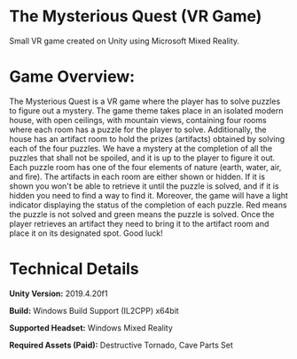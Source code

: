 # The Mysterious Quest (VR Game)
Small VR game created on Unity using Microsoft Mixed Reality.

# Game Overview:
The Mysterious Quest is a VR game where the player has to solve puzzles to figure out a mystery. The game theme takes place in an isolated modern house, with open ceilings, with mountain views, containing four rooms where each room has a puzzle for the player to solve. Additionally, the house has an artifact room to hold the prizes (artifacts) obtained by solving each of the four puzzles. We have a mystery at the completion of all the puzzles that shall not be spoiled, and it is up to the player to figure it out. Each puzzle room has one of the four elements of nature (earth, water, air, and fire). The artifacts in each room are either shown or hidden. If it is shown you won't be able to retrieve it until the puzzle is solved, and if it is hidden you need to find a way to find it. Moreover, the game will have a light indicator displaying the status of the completion of each puzzle. Red means the puzzle is not solved and green means the puzzle is solved. Once the player retrieves an artifact they need to bring it to the artifact room and place it on its designated spot. Good luck!

# Technical Details
**Unity Version:** 2019.4.20f1

**Build:** Windows Build Support (IL2CPP) x64bit

**Supported Headset:** Windows Mixed Reality

**Required Assets (Paid):** Destructive Tornado, Cave Parts Set